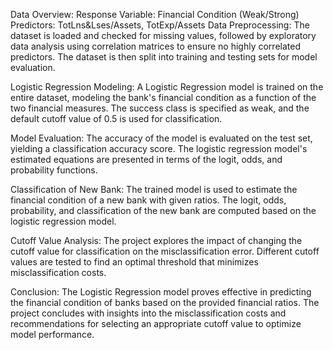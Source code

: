 Data Overview:
Response Variable: Financial Condition (Weak/Strong)
Predictors: TotLns&Lses/Assets, TotExp/Assets
Data Preprocessing:
The dataset is loaded and checked for missing values, followed by exploratory data analysis using correlation matrices to ensure no highly correlated predictors. The dataset is then split into training and testing sets for model evaluation.

Logistic Regression Modeling:
A Logistic Regression model is trained on the entire dataset, modeling the bank's financial condition as a 
function of the two financial measures. The success class is specified as weak, and the default cutoff value of 0.5 is used for classification.

Model Evaluation:
The accuracy of the model is evaluated on the test set, yielding a classification accuracy score. 
The logistic regression model's estimated equations are presented in terms of the logit, odds, and probability functions.

Classification of New Bank:
The trained model is used to estimate the financial condition of a new bank with given ratios. 
The logit, odds, probability, and classification of the new bank are computed based on the logistic regression model.

Cutoff Value Analysis:
The project explores the impact of changing the cutoff value for classification on the misclassification error.
Different cutoff values are tested to find an optimal threshold that minimizes misclassification costs.

Conclusion:
The Logistic Regression model proves effective in predicting the financial condition of banks based on the provided financial ratios. 
The project concludes with insights into the misclassification costs and recommendations for selecting an appropriate cutoff value to optimize model performance.
